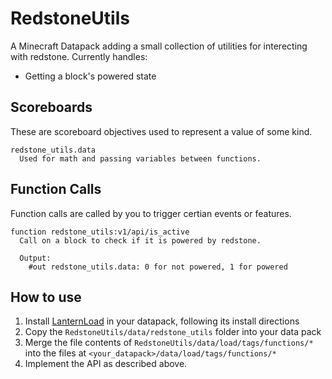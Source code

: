 # RedstoneUtils
A Minecraft Datapack adding a small collection of utilities for interecting with redstone. Currently handles:
* Getting a block's powered state

## Scoreboards
These are scoreboard objectives used to represent a value of some kind.

```
redstone_utils.data
  Used for math and passing variables between functions.
```

## Function Calls
Function calls are called by you to trigger certian events or features.

```
function redstone_utils:v1/api/is_active
  Call on a block to check if it is powered by redstone.
 
  Output:
    #out redstone_utils.data: 0 for not powered, 1 for powered
```

## How to use
1. Install [LanternLoad](https://github.com/LanternMC/load) in your datapack, following its install directions
2. Copy the `RedstoneUtils/data/redstone_utils` folder into your data pack
3. Merge the file contents of `RedstoneUtils/data/load/tags/functions/*` into the files at `<your_datapack>/data/load/tags/functions/*`
4. Implement the API as described above.
